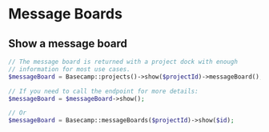 # Message Boards

## Show a message board

```php
// The message board is returned with a project dock with enough
// information for most use cases.
$messageBoard = Basecamp::projects()->show($projectId)->messageBoard();
```

```php
// If you need to call the endpoint for more details:
$messageBoard = $messageBoard->show();

// Or
$messageBoard = Basecamp::messageBoards($projectId)->show($id);
```
